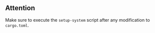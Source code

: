 ## Attention

Make sure to execute the `setup-system` script after any modification to `cargo.toml`.
